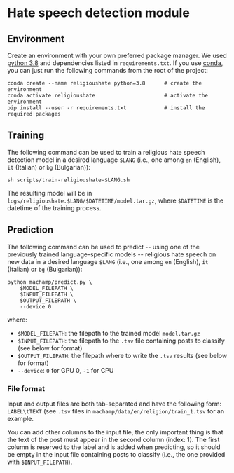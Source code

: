 # Hate speech detection module


## Environment

Create an environment with your own preferred package manager. We used [python 3.8](https://www.python.org/downloads/release/python-380/) and dependencies listed in `requirements.txt`. If you use [conda](https://docs.conda.io/en/latest/), you can just run the following commands from the root of the project:

```
conda create --name religioushate python=3.8      # create the environment
conda activate religioushate                      # activate the environment
pip install --user -r requirements.txt            # install the required packages
```


## Training

The following command can be used to train a religious hate speech detection model in a desired language `$LANG` (i.e., one among `en` (English), `it` (Italian) or `bg` (Bulgarian)):

```
sh scripts/train-religioushate-$LANG.sh
```

The resulting model will be in `logs/religioushate.$LANG/$DATETIME/model.tar.gz`, where `$DATETIME` is the datetime of the training process.


## Prediction

The following command can be used to predict -- using one of the previously trained language-specific models -- religious hate speech on new data in a desired language `$LANG` (i.e., one among `en` (English), `it` (Italian) or `bg` (Bulgarian)):

```
python machamp/predict.py \
    $MODEL_FILEPATH \
    $INPUT_FILEPATH \
    $OUTPUT_FILEPATH \
    --device 0
```

where:
- `$MODEL_FILEPATH`: the filepath to the trained model `model.tar.gz`
- `$INPUT_FILEPATH`: the filepath to the `.tsv` file containing posts to classify (see below for format)
- `$OUTPUT_FILEPATH`: the filepath where to write the `.tsv` results (see below for format)
- `--device`: `0` for GPU 0, `-1` for CPU


### File format

Input and output files are both tab-separated and have the following form: `LABEL\tTEXT` (see `.tsv` files in `machamp/data/en/religion/train_1.tsv` for an example.

You can add other columns to the input file, the only important thing is that the text of the post must appear in the second column (index: 1). The first column is reserved to the label and is added when predicting, so it should be empty in the input file containing posts to classify (i.e., the one provided with `$INPUT_FILEPATH`).